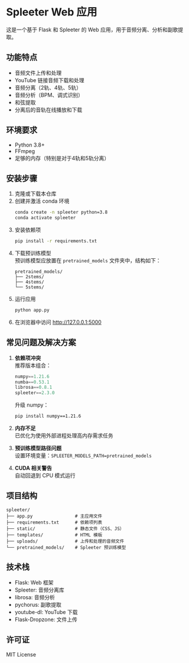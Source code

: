 
# Spleeter Web 应用

这是一个基于 Flask 和 Spleeter 的 Web 应用，用于音频分离、分析和副歌提取。

## 功能特点

- 音频文件上传和处理
- YouTube 链接音频下载和处理
- 音频分离（2轨、4轨、5轨）
- 音频分析（BPM、调式识别）
- 和弦提取
- 分离后的音轨在线播放和下载

## 环境要求

- Python 3.8+
- FFmpeg
- 足够的内存（特别是对于4轨和5轨分离）

## 安装步骤

1. 克隆或下载本仓库
2. 创建并激活 conda 环境
   ```bash
   conda create -n spleeter python=3.8
   conda activate spleeter
   ```
3. 安装依赖项
   ```bash
   pip install -r requirements.txt
   ```
4. 下载预训练模型  
   预训练模型应放置在 `pretrained_models` 文件夹中，结构如下：
   ```
   pretrained_models/
   ├── 2stems/
   ├── 4stems/
   └── 5stems/
   ```
5. 运行应用
   ```bash
   python app.py
   ```
6. 在浏览器中访问 http://127.0.0.1:5000

## 常见问题及解决方案

1. ​**依赖项冲突**  
   推荐版本组合：
   ```python
   numpy==1.21.6
   numba==0.53.1
   librosa==0.8.1
   spleeter==2.3.0
   ```
   升级 numpy：
   ```bash
   pip install numpy==1.21.6
   ```

2. ​**内存不足**  
   已优化为使用外部进程处理高内存需求任务

3. ​**预训练模型路径问题**  
   设置环境变量：`SPLEETER_MODELS_PATH=pretrained_models`

4. ​**CUDA 相关警告**  
   自动回退到 CPU 模式运行

## 项目结构

```
spleeter/
├── app.py                # 主应用文件
├── requirements.txt      # 依赖项列表
├── static/               # 静态文件（CSS、JS）
├── templates/            # HTML 模板
├── uploads/              # 上传和处理的音频文件
└── pretrained_models/    # Spleeter 预训练模型
```

## 技术栈

- Flask: Web 框架
- Spleeter: 音频分离库
- librosa: 音频分析
- pychorus: 副歌提取
- youtube-dl: YouTube 下载
- Flask-Dropzone: 文件上传

## 许可证

MIT License